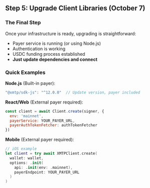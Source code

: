 ## Step 5: Upgrade Client Libraries (October 7)

### The Final Step

Once your infrastructure is ready, upgrading is straightforward:

- Payer service is running (or using Node.js)
- Authentication is working
- USDC funding process established
- **Just update dependencies and connect**

### Quick Examples

**Node.js** (Built-in payer):

```jsx
"@xmtp/sdk-js": "^12.0.0"  // Update version, payer included

```

**React/Web** (External payer required):

```jsx
const client = await Client.create(signer, {
  env: 'mainnet',
  payerService: YOUR_PAYER_URL,
  payerAuthTokenFetcher: authTokenFetcher
})

```

**Mobile** (External payer required):

```swift
// iOS example
let client = try await XMTPClient.create(
  wallet: wallet,
  options: .init(
    api: .init(env: .mainnet),
    payerEndpoint: YOUR_PAYER_URL
  )
)

```